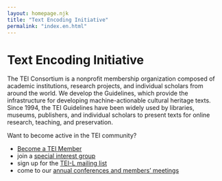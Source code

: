 ```yaml
---
layout: homepage.njk
title: "Text Encoding Initiative"
permalink: "index.en.html"
---
```

# Text Encoding Initiative

The TEI Consortium is a nonprofit membership organization composed of academic institutions, research projects, and individual scholars from around the world. We develop the Guidelines, which provide the infrastructure for developing machine-actionable cultural heritage texts. Since 1994, the TEI Guidelines have been widely used by libraries, museums, publishers, and individual scholars to present texts for online research, teaching, and preservation.

Want to become active in the TEI community? 

* [Become a TEI Member](https://members.tei-c.org/join)
* join a [special interest group](https://tei-c.org/Activities/SIG/)
* sign up for the [TEI-L mailing list](https://tei-c.org/support/#tei-l)
* come to our [annual conferences and members’ meetings](http://members.tei-c.org/Events/meetings)

